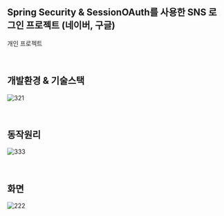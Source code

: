 ## Spring Security & SessionOAuth를 사용한 SNS 로그인 프로젝트 (네이버, 구글)
개인 프로젝트

<br>

## 개발환경 & 기술스택
![321](https://github.com/leelife96/OAuthSession/assets/132639168/44347456-087d-4690-96d4-08a19ab31d8a) 

<br>

## 동작원리
![333](https://github.com/leelife96/OAuthSession/assets/132639168/535f5baa-094b-4c51-9837-d90f84af9958)

<br>

## 화면
![222](https://github.com/leelife96/OAuthSession/assets/132639168/797858e8-759e-4cde-b541-de8090b52025)
